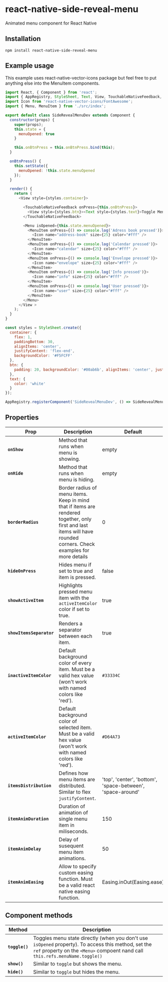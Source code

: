 # react-native-side-reveal-menu

Animated menu component for React Native

## Installation
`npm install react-native-side-reveal-menu`


## Example usage
This example uses react-native-vector-icons package but feel free to put anything else into the MenuItem components.

```javascript
import React, { Component } from 'react';
import { AppRegistry, StyleSheet, Text, View, TouchableNativeFeedback, Alert } from 'react-native';
import Icon from 'react-native-vector-icons/FontAwesome';
import { Menu, MenuItem } from './src/index';

export default class SideRevealMenuDev extends Component {
  constructor(props) {
    super(props);
    this.state = {
      menuOpened: true
    }

    this.onBtnPress = this.onBtnPress.bind(this);
  }

  onBtnPress() {
    this.setState({
      menuOpened: !this.state.menuOpened
    });
  }

  render() {
    return (
      <View style={styles.container}>

        <TouchableNativeFeedback onPress={this.onBtnPress}>
          <View style={styles.btn}><Text style={styles.text}>Toggle Menu</Text></View>
        </TouchableNativeFeedback>

        <Menu isOpened={this.state.menuOpened}>
          <MenuItem onPress={() => console.log('Adress book pressed')}>
            <Icon name="address-book" size={25} color="#fff" />
          </MenuItem>
          <MenuItem onPress={() => console.log('Calendar pressed')}>
            <Icon name="calendar" size={25} color="#fff" />
          </MenuItem>
          <MenuItem onPress={() => console.log('Envelope pressed')}>
            <Icon name="envelope" size={25} color="#fff" />
          </MenuItem>
          <MenuItem onPress={() => console.log('Info pressed')}>
            <Icon name="info" size={25} color="#fff" />
          </MenuItem>
          <MenuItem onPress={() => console.log('User pressed')}>
            <Icon name="user" size={25} color="#fff" />
          </MenuItem>
        </Menu>
      </View >
    );
  }
}

const styles = StyleSheet.create({
  container: {
    flex: 1,
    paddingBottom: 30,
    alignItems: 'center',
    justifyContent: 'flex-end',
    backgroundColor: '#F5FCFF'
  },
  btn: {
    padding: 20, backgroundColor: '#00ab6b', alignItems: 'center', justifyContent: 'center'
  },
  text: {
    color: 'white'
  }
});

AppRegistry.registerComponent('SideRevealMenuDev', () => SideRevealMenuDev);
```


## Properties
| Prop | Description | Default |
|---|---|---|
|**`onShow`**|Method that runs when menu is showing.|empty|
|**`onHide`**|Method that runs when menu is hiding.|empty|
|**`borderRadius`**|Border radius of menu items. Keep in mind that if items are rendered together, only first and last items will have rounded corners. Check examples for more details|0|
|**`hideOnPress`**|Hides menu if set to true and item is pressed.|false|
|**`showActiveItem`**|Highlights pressed menu item with the `activeItemColor` color if set to true.|true|
|**`showItemsSeparator`**|Renders a separator between each item.|true|
|**`inactiveItemColor`**|Default background color of every item. Must be a valid hex value (won't work with named colors like 'red').|`#33334C`|
|**`activeItemColor`**|Default background color of selected item. Must be a valid hex value (won't work with named colors like 'red').|`#D64A73`|
|**`itemsDistribution`**|Defines how menu items are distributed. Similar to flex `justifyContent`.|'top', 'center', 'bottom', 'space-between', 'space-around'|
|**`itemAnimDuration`**|Duration of animation of single menu item in miliseconds.|150|
|**`itemAnimDelay`**|Delay of susequent menu item animations.|50|
|**`itemAnimEasing`**|Allow to specify custom easing function. Must be a valid react native easing function.|Easing.inOut(Easing.ease)|

## Component methods
| Method | Description |
|---|---|
| **`toggle()`** | Toggles menu state directly (when you don't use `isOpened` property). To access this method, set the `ref` property on the `<Menu>` compoent nand call `this.refs.menuName.toggle()` |
| **`show()`** | Similar to `toggle` but shows the menu.|
| **`hide()`** | Similar to `toggle` but hides the menu.|
